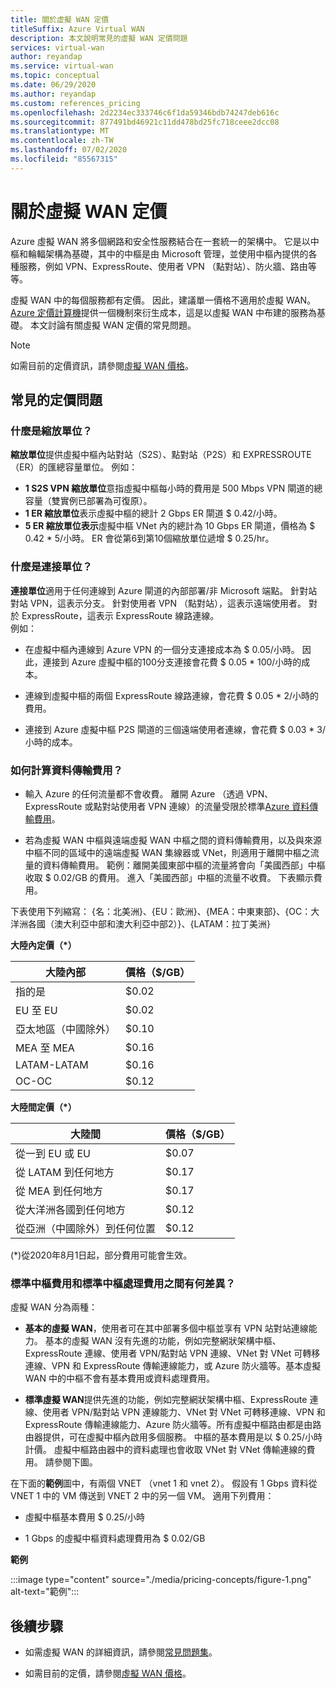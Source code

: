 ```yaml
---
title: 關於虛擬 WAN 定價
titleSuffix: Azure Virtual WAN
description: 本文說明常見的虛擬 WAN 定價問題
services: virtual-wan
author: reyandap
ms.service: virtual-wan
ms.topic: conceptual
ms.date: 06/29/2020
ms.author: reyandap
ms.custom: references_pricing
ms.openlocfilehash: 2d2234ec333746c6f1da59346bdb74247deb616c
ms.sourcegitcommit: 877491bd46921c11dd478bd25fc718ceee2dcc08
ms.translationtype: MT
ms.contentlocale: zh-TW
ms.lasthandoff: 07/02/2020
ms.locfileid: "85567315"
---
```

# <a name="about-virtual-wan-pricing"></a>關於虛擬 WAN 定價

Azure 虛擬 WAN 將多個網路和安全性服務結合在一套統一的架構中。 它是以中樞和輪輻架構為基礎，其中的中樞是由 Microsoft 管理，並使用中樞內提供的各種服務，例如 VPN、ExpressRoute、使用者 VPN （點對站）、防火牆、路由等等。

虛擬 WAN 中的每個服務都有定價。 因此，建議單一價格不適用於虛擬 WAN。 [Azure 定價計算機](https://azure.microsoft.com/pricing/calculator/)提供一個機制來衍生成本，這是以虛擬 WAN 中布建的服務為基礎。 本文討論有關虛擬 WAN 定價的常見問題。

>[!NOTE]
>如需目前的定價資訊，請參閱[虛擬 WAN 價格](https://azure.microsoft.com/pricing/details/virtual-wan/)。
>

## <a name="common-pricing-questions"></a><a name="questions"></a>常見的定價問題

### <a name="what-is-a-scale-unit"></a><a name="scale-unit"></a>什麼是縮放單位？

**縮放單位**提供虛擬中樞內站對站（S2S）、點對站（P2S）和 EXPRESSROUTE （ER）的匯總容量單位。 例如：

* **1 S2S VPN 縮放單位**意指虛擬中樞每小時的費用是 500 Mbps VPN 閘道的總容量（雙實例已部署為可復原）。
* **1 ER 縮放單位**表示虛擬中樞的總計 2 Gbps ER 閘道 $ 0.42/小時。
* **5 ER 縮放單位表示**虛擬中樞 VNet 內的總計為 10 Gbps ER 閘道，價格為 $ 0.42 * 5/小時。 ER 會從第6到第10個縮放單位遞增 $ 0.25/hr。

### <a name="what-is-a-connection-unit"></a><a name="connection-unit"></a>什麼是連接單位？

**連接單位**適用于任何連線到 Azure 閘道的內部部署/非 Microsoft 端點。 針對站對站 VPN，這表示分支。 針對使用者 VPN （點對站），這表示遠端使用者。 對於 ExpressRoute，這表示 ExpressRoute 線路連線。<br>例如：

* 在虛擬中樞內連線到 Azure VPN 的一個分支連接成本為 $ 0.05/小時。 因此，連接到 Azure 虛擬中樞的100分支連接會花費 $ 0.05 * 100/小時的成本。

* 連線到虛擬中樞的兩個 ExpressRoute 線路連線，會花費 $ 0.05 * 2/小時的費用。

* 連接到 Azure 虛擬中樞 P2S 閘道的三個遠端使用者連線，會花費 $ 0.03 * 3/小時的成本。

### <a name="how-are-data-transfer-charges-calculated"></a><a name="data-transfer"></a>如何計算資料傳輸費用？

* 輸入 Azure 的任何流量都不會收費。 離開 Azure （透過 VPN、ExpressRoute 或點對站使用者 VPN 連線）的流量受限於標準[Azure 資料傳輸費用](https://azure.microsoft.com/pricing/details/bandwidth/)。

* 若為虛擬 WAN 中樞與遠端虛擬 WAN 中樞之間的資料傳輸費用，以及與來源中樞不同的區域中的遠端虛擬 WAN 集線器或 VNet，則適用于離開中樞之流量的資料傳輸費用。 範例：離開美國東部中樞的流量將會向「美國西部」中樞收取 $ 0.02/GB 的費用。 進入「美國西部」中樞的流量不收費。 下表顯示費用。

下表使用下列縮寫： {名：北美洲}、{EU：歐洲}、{MEA：中東東部}、{OC：大洋洲各國（澳大利亞中部和澳大利亞中部2）}、{LATAM：拉丁美洲} 

**大陸內定價（*）**

| 大陸內部| 價格（$/GB）|
|---|---|
| 指的是|$0.02 |
| EU 至 EU |$0.02 |
| 亞太地區（中國除外）|$0.10 |
| MEA 至 MEA|$0.16 |
| LATAM-LATAM |$0.16 |
| OC-OC|$0.12 |

**大陸間定價（*）**

| 大陸間| 價格（$/GB）|
|---|---|
| 從一到 EU 或 EU |$0.07 |
| 從 LATAM 到任何地方 |$0.17 |
| 從 MEA 到任何地方 |$0.17 |
| 從大洋洲各國到任何地方 |$0.12 |
| 從亞洲（中國除外）到任何位置 |$0.12 |

(*)從2020年8月1日起，部分費用可能會生效。

### <a name="what-is-the-difference-between-a-standard-hub-fee-and-a-standard-hub-processing-fee"></a><a name="fee"></a>標準中樞費用和標準中樞處理費用之間有何差異？

虛擬 WAN 分為兩種：

* **基本的虛擬 WAN**，使用者可在其中部署多個中樞並享有 VPN 站對站連線能力。 基本的虛擬 WAN 沒有先進的功能，例如完整網狀架構中樞、ExpressRoute 連線、使用者 VPN/點對站 VPN 連線、VNet 對 VNet 可轉移連線、VPN 和 ExpressRoute 傳輸連線能力，或 Azure 防火牆等。基本虛擬 WAN 中的中樞不會有基本費用或資料處理費用。

* **標準虛擬 WAN**提供先進的功能，例如完整網狀架構中樞、ExpressRoute 連線、使用者 VPN/點對站 VPN 連線能力、VNet 對 VNet 可轉移連線、VPN 和 ExpressRoute 傳輸連線能力、Azure 防火牆等。所有虛擬中樞路由都是由路由器提供，可在虛擬中樞內啟用多個服務。 中樞的基本費用是以 $ 0.25/小時計價。 虛擬中樞路由器中的資料處理也會收取 VNet 對 VNet 傳輸連線的費用。 請參閱下圖。

 在下面的**範例**圖中，有兩個 VNET （vnet 1 和 vnet 2）。 假設有 1 Gbps 資料從 VNET 1 中的 VM 傳送到 VNET 2 中的另一個 VM。 適用下列費用：

* 虛擬中樞基本費用 $ 0.25/小時

* 1 Gbps 的虛擬中樞資料處理費用為 $ 0.02/GB

**範例**

   :::image type="content" source="./media/pricing-concepts/figure-1.png" alt-text="範例":::

## <a name="next-steps"></a>後續步驟

* 如需虛擬 WAN 的詳細資訊，請參閱[常見問題集](virtual-wan-faq.md)。

* 如需目前的定價，請參閱[虛擬 WAN 價格](https://azure.microsoft.com/pricing/details/virtual-wan/)。
